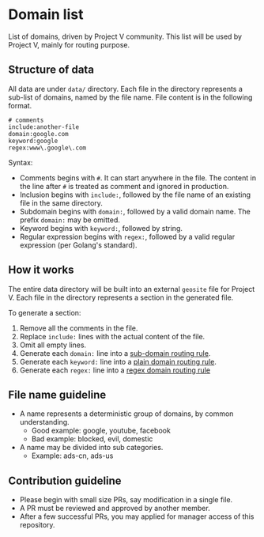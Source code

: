 # Domain list

List of domains, driven by Project V community. This list will be used by Project V, mainly for routing purpose.

## Structure of data

All data are under `data/` directory. Each file in the directory represents a sub-list of domains, named by the file name. File content is in the following format.

```
# comments
include:another-file
domain:google.com
keyword:google
regex:www\.google\.com
```

Syntax:

* Comments begins with `#`. It can start anywhere in the file. The content in the line after `#` is treated as comment and ignored in production.
* Inclusion begins with `include:`, followed by the file name of an existing file in the same directory.
* Subdomain begins with `domain:`, followed by a valid domain name. The prefix `domain:` may be omitted.
* Keyword begins with `keyword:`, followed by string.
* Regular expression begins with `regex:`, followed by a valid regular expression (per Golang's standard).

## How it works

The entire data directory will be built into an external `geosite` file for Project V. Each file in the directory represents a section in the generated file.

To generate a section:

1. Remove all the comments in the file.
1. Replace `include:` lines with the actual content of the file.
1. Omit all empty lines.
1. Generate each `domain:` line into a [sub-domain routing rule](https://github.com/v2ray/v2ray-core/blob/master/app/router/config.proto#L21).
1. Generate each `keyword:` line into a [plain domain routing rule](https://github.com/v2ray/v2ray-core/blob/master/app/router/config.proto#L17).
1. Generate each `regex:` line into a [regex domain routing rule](https://github.com/v2ray/v2ray-core/blob/master/app/router/config.proto#L19)

## File name guideline

* A name represents a deterministic group of domains, by common understanding.
  * Good example: google, youtube, facebook
  * Bad example: blocked, evil, domestic
* A name may be divided into sub categories.
  * Example: ads-cn, ads-us

## Contribution guideline

* Please begin with small size PRs, say modification in a single file.
* A PR must be reviewed and approved by another member.
* After a few successful PRs, you may applied for manager access of this repository.
